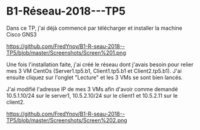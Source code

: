 # B1-Réseau-2018---TP5

Dans ce TP, j'ai déjà commencé par télécharger et installer la machine Cisco GNS3

https://github.com/FredYnov/B1-R-seau-2018--TP5/blob/master/Screenshots/Screen%201.png

Une fois l'installation faite, j'ai créé le réseau dont j'avais besoin pour relier mes 3 VM CentOs (Server1.tp5.b1, Client1.tp5.b1 et Client2.tp5.b1).
J'ai ensuite cliquez sur l'onglet "Lecture" et les 3 VMs se sont bien lancés.

J'ai modifié l'adresse IP de mes 3 VMs afin d'avoir comme demandé 10.5.1.10/24 sur le server1, 10.5.2.10/24 sur le client1 et 10.5.2.11 sur le client2.

https://github.com/FredYnov/B1-R-seau-2018--TP5/blob/master/Screenshots/Screen%202.png

